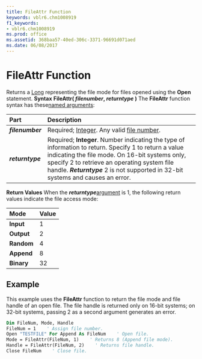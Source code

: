 ```yaml
---
title: FileAttr Function
keywords: vblr6.chm1008919
f1_keywords:
- vblr6.chm1008919
ms.prod: office
ms.assetid: 368baa57-40ed-306c-3371-96691d071aed
ms.date: 06/08/2017
---
```



# FileAttr Function



Returns a [Long](../../Glossary/vbe-glossary.md) representing the file mode for files opened using the **Open** statement.
 **Syntax**
 **FileAttr( _filenumber_, _returntype_ )**
The  **FileAttr** function syntax has these[named arguments](../../Glossary/vbe-glossary.md):


|**Part**|**Description**|
|:-----|:-----|
|**_filenumber_**|Required; [Integer](../../Glossary/vbe-glossary.md). Any valid [file number](../../Glossary/vbe-glossary.md).|
|**_returntype_**|Required;  **Integer**. Number indicating the type of information to return. Specify 1 to return a value indicating the file mode. On 16-bit systems only, specify 2 to retrieve an operating system file handle. **_Returntype_** 2 is not supported in 32-bit systems and causes an error.|

 **Return Values**
When the  **_returntype_**[argument](../../Glossary/vbe-glossary.md) is 1, the following return values indicate the file access mode:


|**Mode**|**Value**|
|:-----|:-----|
|**Input**|1|
|**Output**|2|
|**Random**|4|
|**Append**|8|
|**Binary**|32|

## Example

This example uses the  **FileAttr** function to return the file mode and file handle of an open file. The file handle is returned only on 16-bit systems; on 32-bit systems, passing 2 as a second argument generates an error.


```vb
Dim FileNum, Mode, Handle
FileNum = 1    ' Assign file number.
Open "TESTFILE" For Append As FileNum    ' Open file.
Mode = FileAttr(FileNum, 1)    ' Returns 8 (Append file mode).
Handle = FileAttr(FileNum, 2)    ' Returns file handle.
Close FileNum    ' Close file.

```


